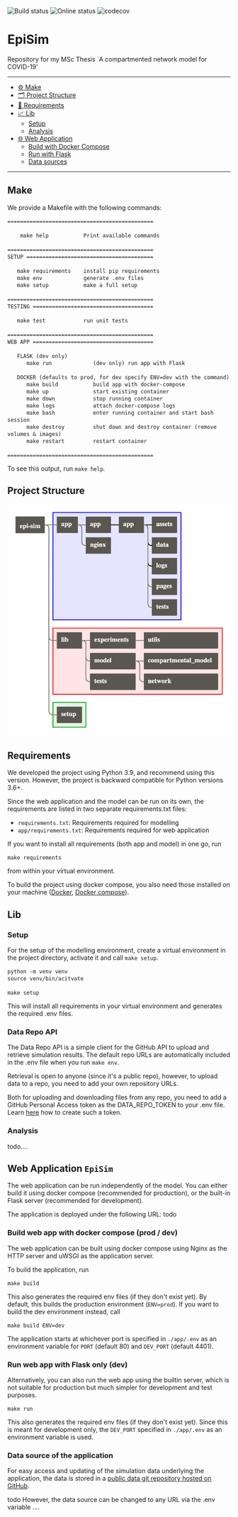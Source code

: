 ![Build status](https://github.com/leo-pfeiffer/msc-thesis/actions/workflows/python-app.yml/badge.svg)
![Online status](https://img.shields.io/website?down_message=offline&up_message=online&url=http%3A%2F%2Fepi-sim.live)
![codecov](https://codecov.io/gh/leo-pfeiffer/epi-sim/branch/main/graph/badge.svg?token=AK3O2NL82O)

# EpiSim
Repository for my MSc Thesis `A compartmented network model for COVID-19'

---
+ [:gear: Make](#make)
+ [:card_index_dividers: Project Structure](#project-structure)
+ [:safety_pin: Requirements](#requirements)
+ [:chart_with_upwards_trend: Lib](#lib)
  - [Setup](#setup)
  - [Analysis](#analysis)
+ [:globe_with_meridians: Web Application](#web-application-episim)
  - [Build with Docker Compose](#build-web-app-with-docker-compose-prod--dev)
  - [Run with Flask](#run-web-app-with-flask-only-dev)
  - [Data sources](#data-source-of-the-application)
---

## Make
We provide a Makefile with the following commands:

```text
==============================================
    
    make help           Print available commands

==============================================
SETUP ========================================

   make requirements    install pip requirements
   make env             generate .env files
   make setup           make a full setup

==============================================
TESTING ======================================

   make test            run unit tests

==============================================
WEB APP ======================================

   FLASK (dev only)
      make run             (dev only) run app with Flask

   DOCKER (defaults to prod, for dev specify ENV=dev with the command)
      make build           build app with docker-compose
      make up              start existing container
      make down            stop running container
      make logs            attach docker-compose logs
      make bash            enter running container and start bash session
      make destroy         shut down and destroy container (remove volumes & images)
      make restart         restart container

==============================================
```

To see this output, run ```make help```.

## Project Structure
![Project Structure][img-project-structure]

## Requirements
We developed the project using Python 3.9, and recommend using this version. 
However, the project is backward compatible for Python versions 3.6+.

Since the web application and the model can 
be run on its own, the requirements are listed in two separate requirements.txt files:

- `requirements.txt`: Requirements required for modelling
- `app/requirements.txt`: Requirements required for web application

If you want to install all requirements (both app and model) in one go, run

```shell
make requirements
```

from within your virtual environment.

To build the project using docker compose, you also need those installed on your machine
([Docker](https://docs.docker.com/engine/install/), [Docker compose](https://docs.docker.com/compose/install/)).

## Lib

### Setup
For the setup of the modelling environment, create a virtual environment in the 
project directory, activate it and call `make setup`.

```shell
python -m venv venv
source venv/bin/acitvate

make setup
```

This will install all requirements in your virtual environment and generates
the required .env files.

### Data Repo API
The Data Repo API is a simple client for the GitHub API to upload and retrieve
simulation results. The default repo URLs are automatically included in the
.env file when you run `make env`. 

Retrieval is open to anyone (since it's a public repo), however, 
to upload data to a repo, you need to add your own repository URLs.

Both for uploading and downloading files from any repo, you need to add a
GitHub Personal Access token as the DATA_REPO_TOKEN to your .env file.
Learn [here](https://docs.github.com/en/github/authenticating-to-github/keeping-your-account-and-data-secure/creating-a-personal-access-token)
how to create such a token.

### Analysis

todo....

## Web Application `EpiSim`
The web application can be run independently of the model. You can either 
build it using docker compose (recommended for production), or the built-in
Flask server (recommended for development).

The application is deployed under the following URL:
todo

### Build web app with docker compose (prod / dev)
The web application can be built using docker compose using Nginx as the HTTP server 
and uWSGI as the application server.

To build the application, run

```shell
make build
```

This also generates the required env files (if they don't exist yet).
By default, this builds the production environment (`ENV=prod`). If you want
to build the dev environment instead, call

```shell
make build ENV=dev
```

The application starts at whichever port is specified in `./app/.env` as an environment
variable for `PORT` (default 80) and `DEV_PORT` (default 4401).

### Run web app with Flask only (dev)
Alternatively, you can also run the web app using the builtin server, which is 
not suitable for production but much simpler for development and test purposes.

```shell
make run
```

This also generates the required env files (if they don't exist yet).
Since this is meant for development only, the `DEV_PORT` specified in `./app/.env`
as an environment variable is used.

### Data source of the application
For easy access and updating of the simulation data underlying the application,
the data is stored in a [public data git repository hosted on GitHub](https://github.com/leo-pfeiffer/epi-sim-data).

todo
However, the data source can be changed to any URL via the .env variable ....


[img-project-structure]: https://github.com/leo-pfeiffer/epi-sim/blob/main/.github/images/project-structure.png
